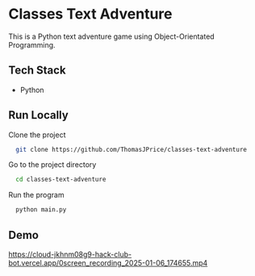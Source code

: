 # Classes Text Adventure
This is a Python text adventure game using Object-Orientated Programming.
## Tech Stack

- Python

## Run Locally

Clone the project

```bash
  git clone https://github.com/ThomasJPrice/classes-text-adventure
```

Go to the project directory

```bash
  cd classes-text-adventure
```

Run the program

```bash
  python main.py
```


## Demo

https://cloud-jkhnm08g9-hack-club-bot.vercel.app/0screen_recording_2025-01-06_174655.mp4
